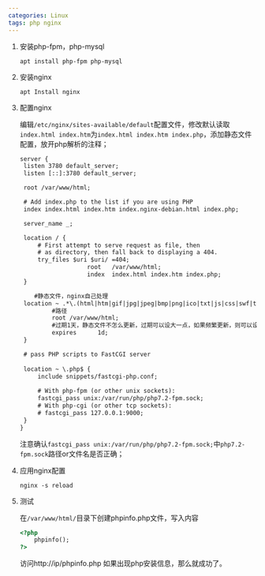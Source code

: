 ```yaml
---
categories: Linux
tags: php nginx
---
```


1. 安装php-fpm，php-mysql

   `apt install php-fpm php-mysql`

2. 安装nginx

   `apt Install nginx`

3. 配置nginx

   编辑`/etc/nginx/sites-available/default`配置文件，修改默认读取 `index.html index.htm`为`index.html index.htm index.php`，添加静态文件配置，放开php解析的注释；

   ```xml
   server {
   	listen 3780 default_server;
   	listen [::]:3780 default_server;
   
   	root /var/www/html;
   
   	# Add index.php to the list if you are using PHP
   	index index.html index.htm index.nginx-debian.html index.php;
   
   	server_name _;
   
   	location / {
   		# First attempt to serve request as file, then
   		# as directory, then fall back to displaying a 404.
   		try_files $uri $uri/ =404;
                      root   /var/www/html;
                      index  index.html index.htm index.php;
   	}
   
       #静态文件，nginx自己处理
   	location ~ .*\.(html|htm|gif|jpg|jpeg|bmp|png|ico|txt|js|css|swf|ttf|woff2|eot|woff|json|exe|mp3)$ {   
   	        #路径  
   	        root /var/www/html;  
   	        #过期1天，静态文件不怎么更新，过期可以设大一点，如果频繁更新，则可以设置得小一点。  
   	        expires      1d;   
   	}  
   
   	# pass PHP scripts to FastCGI server
   	
   	location ~ \.php$ {
   		include snippets/fastcgi-php.conf;
   	
   		# With php-fpm (or other unix sockets):
   		fastcgi_pass unix:/var/run/php/php7.2-fpm.sock;
   		# With php-cgi (or other tcp sockets):
   		# fastcgi_pass 127.0.0.1:9000;
   	}
   }
   ```

   

   注意确认`fastcgi_pass unix:/var/run/php/php7.2-fpm.sock;`中`php7.2-fpm.sock`路径or文件名是否正确； 

4. 应用nginx配置

   `nginx -s reload`

5. 测试

   在`/var/www/html/`目录下创建phpinfo.php文件，写入内容

   ```html
   <?php
       phpinfo();
   ?>
   ```

   访问http://ip/phpinfo.php 如果出现php安装信息，那么就成功了。

   